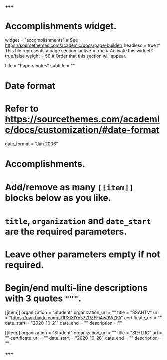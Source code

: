 +++
# Accomplishments widget.
widget = "accomplishments"  # See https://sourcethemes.com/academic/docs/page-builder/
headless = true  # This file represents a page section.
active = true  # Activate this widget? true/false
weight = 50  # Order that this section will appear.

title = "Papers notes"
subtitle = ""

# Date format
#   Refer to https://sourcethemes.com/academic/docs/customization/#date-format
date_format = "Jan 2006"

# Accomplishments.
#   Add/remove as many `[[item]]` blocks below as you like.
#   `title`, `organization` and `date_start` are the required parameters.
#   Leave other parameters empty if not required.
#   Begin/end multi-line descriptions with 3 quotes `"""`.

[[item]]
  organization = "Student"
  organization_url = ""
  title = "SSAHTV"
  url = "https://pan.baidu.com/s/1RXiXlYn57ZRZFFi4w9WZFA"
  certificate_url = ""
  date_start = "2020-10-21"
  date_end = ""
  description = ""
  
[[item]]
  organization = "Student"
  organization_url = ""
  title = "SR+LRC"
  url = ""
  certificate_url = ""
  date_start = "2020-10-28"
  date_end = ""
  description = ""

+++
